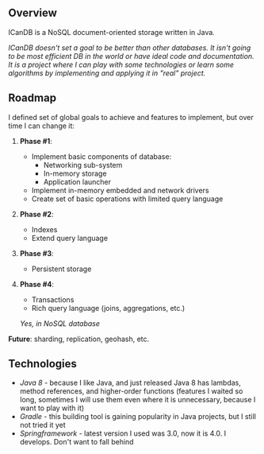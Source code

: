 ## Overview

ICanDB is a NoSQL document-oriented storage written in Java.

_ICanDB doesn't set a goal to be better than other databases. It isn't going to be most efficient DB in the world or have ideal code and documentation. It is a project where I can play with some technologies or learn some algorithms by implementing and applying it in "real" project._

## Roadmap

I defined set of global goals to achieve and features to implement, but over time I can change it:

1. **Phase #1**:
    * Implement basic components of database:
         * Networking sub-system
         * In-memory storage
         * Application launcher
    * Implement in-memory embedded and network drivers
    * Create set of basic operations with limited query language
2. **Phase #2**:
    * Indexes
    * Extend query language
3. **Phase #3**:
    * Persistent storage
4. **Phase #4**:
    * Transactions
    * Rich query language (joins, aggregations, etc.)

    _Yes, in NoSQL database_

**Future**: sharding, replication, geohash, etc.

## Technologies

* _Java 8_ - because I like Java, and just released Java 8 has lambdas, method references, and higher-order functions (features I waited so long, sometimes I will use them even where it is unnecessary, because I want to play with it)
* _Gradle_ - this building tool is gaining popularity in Java projects, but I still not tried it yet
* _Springframework_ - latest version I used was 3.0, now it is 4.0. I develops. Don't want to fall behind